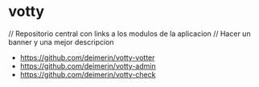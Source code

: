 # votty

// Repositorio central con links a los modulos de la aplicacion
// Hacer un banner y una mejor descripcion

- https://github.com/deimerin/votty-votter
- https://github.com/deimerin/votty-admin
- https://github.com/deimerin/votty-check
